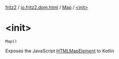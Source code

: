 [fritz2](../../index.md) / [io.fritz2.dom.html](../index.md) / [Map](index.md) / [&lt;init&gt;](./-init-.md)

# &lt;init&gt;

`Map()`

Exposes the JavaScript [HTMLMapElement](https://developer.mozilla.org/en/docs/Web/API/HTMLMapElement) to Kotlin

